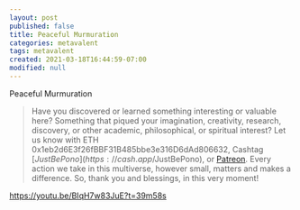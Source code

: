 ```yaml
---
layout: post
published: false
title: Peaceful Murmuration
categories: metavalent
tags: metavalent
created: 2021-03-18T16:44:59-07:00
modified: null
---
```


Peaceful Murmuration

> Have you discovered or learned something interesting or valuable here? Something that piqued your imagination, creativity, research, discovery, or other academic, philosophical, or spiritual interest? Let us know with ETH 0x1eb2d6E3f26fBBF31B485bbe3e316D6dAd806632, Cashtag [$JustBePono](https://cash.app/$JustBePono), or [Patreon](https://patreon.com/metavalent). Every action we take in this multiverse, however small, matters and makes a difference. So, thank you and blessings, in this very moment!

https://youtu.be/BIqH7w83JuE?t=39m58s
